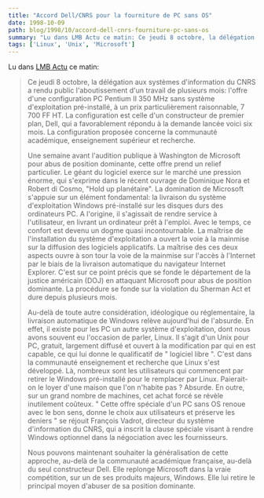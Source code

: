 ```yaml
---
title: "Accord Dell/CNRS pour la fourniture de PC sans OS"
date: 1998-10-09
path: blog/1998/10/accord-dell-cnrs-fourniture-pc-sans-os
summary: "Lu dans LMB Actu ce matin: Ce jeudi 8 octobre, la délégation aux systèmes d'information du CNRS a rendu public l'aboutissement d'un travail de plusieurs mois: l'offre d'une configuration PC Pentium II 350 MHz sans système d'exploitation pré-installé, à un prix particulièrement raisonnable, 7 700 FF HT."
tags: ['Linux', 'Unix', 'Microsoft']
---
```


<P>
Lu dans <A HREF="http://www.lmb.cnrs.fr/LMB.html">LMB Actu</A> ce matin:
</P>

<BLOCKQUOTE>
<P>
Ce jeudi 8 octobre, la délégation aux systèmes d'information du CNRS a
rendu public l'aboutissement d'un travail de plusieurs mois: l'offre d'une
configuration PC Pentium II 350 MHz sans système d'exploitation
pré-installé, à un prix particulièrement raisonnable, 7 700 FF HT. La
configuration est celle d'un constructeur de premier plan, Dell, qui a
favorablement répondu à la demande lancée voici six mois. La configuration
proposée concerne la communauté académique, enseignement supérieur et
recherche.
</P>

<P>
Une semaine avant l'audition publique à Washington de Microsoft pour
abus de position dominante, cette offre prend un relief particulier. Le
géant du logiciel exerce sur le marché une pression énorme, qui
s'exprime dans le récent ouvrage de Dominique Nora et Robert di Cosmo,
"Hold up planétaire".  La domination de Microsoft s'appuie sur un
élément fondamental: la livraison du système d'exploitation Windows
pré-installé sur les disques durs des  ordinateurs PC. A l'origine,
il s'agissait de rendre service à l'utilisateur, en livrant un
ordinateur prêt à l'emploi. Avec le temps, ce confort est devenu un
dogme quasi incontournable. La maîtrise de l'installation du système
d'exploitation  a ouvert la voie à la mainmise sur la diffusion des
logiciels applicatifs. La maîtrise des ces deux aspects ouvre à son
tour la voie de la mainmise sur l'accès à l'Internet par le biais de
la livraison automatique du navigateur Internet Explorer.  C'est sur ce
point précis que se fonde le département de la justice américain (DOJ)
en attaquant Microsoft pour abus de position dominante. La procédure se
fonde sur la violation du Sherman Act et dure depuis plusieurs mois.
</P>

<P>
Au-delà de toute autre considération, idéologique ou réglementaire, la
livraison automatique de Windows relève aujourd'hui de l'absurde. En effet,
il existe pour les PC un autre système d'exploitation, dont nous avons
souvent eu l'occasion de parler, Linux. Il s'agit d'un Unix pour PC,
gratuit, largement diffusé et ouvert à la modification par qui en est
capable, ce qui lui donne le qualificatif de " logiciel libre ". C'est dans
la communauté enseignement et recherche que Linux s'est développé. Là,
nombreux sont les utilisateurs qui commencent par retirer le Windows
pré-installé pour le remplacer par Linux. Paierait-on le loyer d'une maison
que l'on n'habite pas ? Absurde. En outre, sur un grand nombre de machines,
cet achat forcé se révèle inutilement coûteux. " Cette offre spéciale d'un
PC sans OS renoue avec le bon sens, donne le choix aux utilisateurs et
préserve les deniers " se réjouit François Vadrot, directeur du système
d'information du CNRS, qui a inscrit la clause spéciale visant à rendre
Windows optionnel dans la négociation avec les fournisseurs.
</P>

<P>
Nous pouvons maintenant souhaiter la généralisation de cette approche,
au-delà de la communauté académique française, au-delà du seul constructeur
Dell. Elle replonge Microsoft dans la vraie compétition, sur un de ses
produits majeurs, Windows. Elle lui retire le principal moyen d'abuser de
sa position dominante.
</P>

</BLOCKQUOTE>


